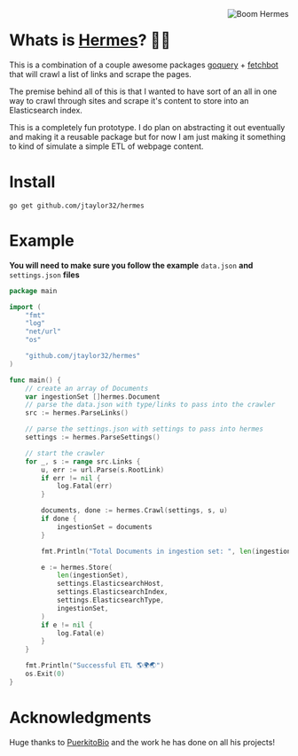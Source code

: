 <img src="https://github.com/jtaylor32/hermes/blob/master/docs/static_files/power-to-the-masses.png" alt="Boom Hermes" align="right" />

Whats is [Hermes](https://en.wikipedia.org/wiki/Hermes)? 🏃💨
====================
This is a combination of a couple awesome packages [goquery](https://github.com/PuerkitoBio/goquery) + [fetchbot](https://github.com/PuerkitoBio/fetchbot) that will crawl a list of links and scrape the pages.

The premise behind all of this is that I wanted to have sort of an all in one way to crawl through sites and scrape it's content to store into an Elasticsearch index.

This is a completely fun prototype.  I do plan on abstracting it out eventually and making it a reusable package but for now I am just making it something to kind of simulate a simple ETL of webpage content.

Install
====================

`go get github.com/jtaylor32/hermes`

Example
====================

**You will need to make sure you follow the example** `data.json` **and** `settings.json` **files**

```go
package main

import (
	"fmt"
	"log"
	"net/url"
	"os"

	"github.com/jtaylor32/hermes"
)

func main() {
	// create an array of Documents
	var ingestionSet []hermes.Document
	// parse the data.json with type/links to pass into the crawler
	src := hermes.ParseLinks()

	// parse the settings.json with settings to pass into hermes
	settings := hermes.ParseSettings()

	// start the crawler
	for _, s := range src.Links {
		u, err := url.Parse(s.RootLink)
		if err != nil {
			log.Fatal(err)
		}

		documents, done := hermes.Crawl(settings, s, u)
		if done {
			ingestionSet = documents
		}

		fmt.Println("Total Documents in ingestion set: ", len(ingestionSet))

		e := hermes.Store(
			len(ingestionSet),
			settings.ElasticsearchHost,
			settings.ElasticsearchIndex,
			settings.ElasticsearchType,
			ingestionSet,
		)
		if e != nil {
			log.Fatal(e)
		}
	}

	fmt.Println("Successful ETL 🌎🌍🌏")
	os.Exit(0)
}
```

Acknowledgments
====================

Huge thanks to [PuerkitoBio](https://github.com/PuerkitoBio) and the work he has done on all his projects!
